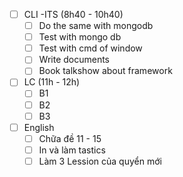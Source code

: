 
- [ ] CLI -ITS (8h40 - 10h40)
	- [ ] Do the same with mongodb
	- [ ] Test with mongo db
	- [ ] Test with cmd of window
	- [ ] Write documents
	- [ ] Book talkshow about framework 
- [ ] LC (11h - 12h)
	- [ ] B1
	- [ ] B2
	- [ ] B3
- [ ] English
	- [ ] Chữa đề 11 - 15
	- [ ] In và làm tastics
	- [ ] Làm 3 Lession của quyển mới